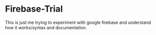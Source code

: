 # Firebase-Trial

This is just me trying to experiment with google firebase and understand how it works/syntax and documentation. 
